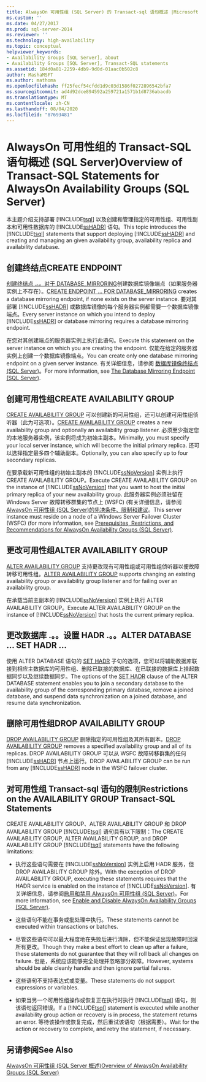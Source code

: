 ```yaml
---
title: AlwaysOn 可用性组 (SQL Server) 的 Transact-sql 语句概述 |Microsoft Docs
ms.custom: ''
ms.date: 04/27/2017
ms.prod: sql-server-2014
ms.reviewer: ''
ms.technology: high-availability
ms.topic: conceptual
helpviewer_keywords:
- Availability Groups [SQL Server], about
- Availability Groups [SQL Server], Transact-SQL statements
ms.assetid: 184d0a81-2259-4db9-9d0d-01aac0b502c8
author: MashaMSFT
ms.author: mathoma
ms.openlocfilehash: ff25fecf54cfdd1d9c03d1586f0272896542bfa7
ms.sourcegitcommit: ad4d92dce894592a259721a1571b1d8736abacdb
ms.translationtype: MT
ms.contentlocale: zh-CN
ms.lasthandoff: 08/04/2020
ms.locfileid: "87693481"
---
```

# <a name="overview-of-transact-sql-statements-for-alwayson-availability-groups-sql-server"></a><span data-ttu-id="f17f9-102">AlwaysOn 可用性组的 Transact-SQL 语句概述 (SQL Server)</span><span class="sxs-lookup"><span data-stu-id="f17f9-102">Overview of Transact-SQL Statements for AlwaysOn Availability Groups (SQL Server)</span></span>
  <span data-ttu-id="f17f9-103">本主题介绍支持部署 [!INCLUDE[tsql](../../../includes/tsql-md.md)] 以及创建和管理指定的可用性组、可用性副本和可用性数据库的 [!INCLUDE[ssHADR](../../../includes/sshadr-md.md)] 语句。</span><span class="sxs-lookup"><span data-stu-id="f17f9-103">This topic introduces the [!INCLUDE[tsql](../../../includes/tsql-md.md)] statements that support deploying [!INCLUDE[ssHADR](../../../includes/sshadr-md.md)] and creating and managing an given availability group, availability replica and availability database.</span></span>  
  
  
##  <a name="create-endpoint"></a><a name="CreateEndpoint"></a><span data-ttu-id="f17f9-104">创建终结点</span><span class="sxs-lookup"><span data-stu-id="f17f9-104">CREATE ENDPOINT</span></span>  
 <span data-ttu-id="f17f9-105">[创建终结点 .。。对于 DATABASE_MIRRORING](/sql/t-sql/statements/create-endpoint-transact-sql)创建数据库镜像端点（如果服务器实例上不存在）。</span><span class="sxs-lookup"><span data-stu-id="f17f9-105">[CREATE ENDPOINT ... FOR DATABASE_MIRRORING](/sql/t-sql/statements/create-endpoint-transact-sql) creates a database mirroring endpoint, if none exists on the server instance.</span></span> <span data-ttu-id="f17f9-106">要对其部署 [!INCLUDE[ssHADR](../../../includes/sshadr-md.md)] 或数据库镜像的每个服务器实例都需要一个数据库镜像端点。</span><span class="sxs-lookup"><span data-stu-id="f17f9-106">Every server instance on which you intend to deploy [!INCLUDE[ssHADR](../../../includes/sshadr-md.md)] or database mirroring requires a database mirroring endpoint.</span></span>  
  
 <span data-ttu-id="f17f9-107">在您对其创建端点的服务器实例上执行此语句。</span><span class="sxs-lookup"><span data-stu-id="f17f9-107">Execute this statement on the server instance on which you are creating the endpoint.</span></span> <span data-ttu-id="f17f9-108">仅能在给定的服务器实例上创建一个数据库镜像端点。</span><span class="sxs-lookup"><span data-stu-id="f17f9-108">You can create only one database mirroring endpoint on a given server instance.</span></span> <span data-ttu-id="f17f9-109">有关详细信息，请参阅 [数据库镜像终结点 (SQL Server)](../../database-mirroring/the-database-mirroring-endpoint-sql-server.md)。</span><span class="sxs-lookup"><span data-stu-id="f17f9-109">For more information, see [The Database Mirroring Endpoint &#40;SQL Server&#41;](../../database-mirroring/the-database-mirroring-endpoint-sql-server.md).</span></span>  
  
##  <a name="create-availability-group"></a><a name="CreateAG"></a><span data-ttu-id="f17f9-110">创建可用性组</span><span class="sxs-lookup"><span data-stu-id="f17f9-110">CREATE AVAILABILITY GROUP</span></span>  
 <span data-ttu-id="f17f9-111">[CREATE AVAILABILITY GROUP](/sql/t-sql/statements/create-availability-group-transact-sql) 可以创建新的可用性组，还可以创建可用性组侦听器（此为可选项）。</span><span class="sxs-lookup"><span data-stu-id="f17f9-111">[CREATE AVAILABILITY GROUP](/sql/t-sql/statements/create-availability-group-transact-sql) creates a new availability group and optionally an availability group listener.</span></span> <span data-ttu-id="f17f9-112">必须至少指定您的本地服务器实例，该实例将成为初始主副本。</span><span class="sxs-lookup"><span data-stu-id="f17f9-112">Minimally, you must specify your local server instance, which will become the initial primary replica.</span></span> <span data-ttu-id="f17f9-113">还可以选择指定最多四个辅助副本。</span><span class="sxs-lookup"><span data-stu-id="f17f9-113">Optionally, you can also specify up to four secondary replicas.</span></span>  
  
 <span data-ttu-id="f17f9-114">在要承载新可用性组的初始主副本的 [!INCLUDE[ssNoVersion](../../../includes/ssnoversion-md.md)] 实例上执行 CREATE AVAILABILITY GROUP。</span><span class="sxs-lookup"><span data-stu-id="f17f9-114">Execute CREATE AVAILABILITY GROUP on the instance of [!INCLUDE[ssNoVersion](../../../includes/ssnoversion-md.md)] that you want to host the initial primary replica of your new availability group.</span></span> <span data-ttu-id="f17f9-115">此服务器实例必须驻留在 Windows Server 故障转移群集的节点上 (WSFC)  (有关详细信息，请参阅[AlwaysOn 可用性组 &#40;SQL Server&#41;的先决条件、限制和建议](prereqs-restrictions-recommendations-always-on-availability.md)。</span><span class="sxs-lookup"><span data-stu-id="f17f9-115">This server instance must reside on a node of a Windows Server Failover Cluster (WSFC) (for more information, see [Prerequisites, Restrictions, and Recommendations for AlwaysOn Availability Groups &#40;SQL Server&#41;](prereqs-restrictions-recommendations-always-on-availability.md).</span></span>  
  
##  <a name="alter-availability-group"></a><a name="AlterAG"></a><span data-ttu-id="f17f9-116">更改可用性组</span><span class="sxs-lookup"><span data-stu-id="f17f9-116">ALTER AVAILABILITY GROUP</span></span>  
 <span data-ttu-id="f17f9-117">[ALTER AVAILABILITY GROUP](/sql/t-sql/statements/alter-availability-group-transact-sql) 支持更改现有可用性组或可用性组侦听器以便故障转移可用性组。</span><span class="sxs-lookup"><span data-stu-id="f17f9-117">[ALTER AVAILABILITY GROUP](/sql/t-sql/statements/alter-availability-group-transact-sql) supports changing an existing availability group or availability group listener and for failing over an availability group.</span></span>  
  
 <span data-ttu-id="f17f9-118">在承载当前主副本的 [!INCLUDE[ssNoVersion](../../../includes/ssnoversion-md.md)] 实例上执行 ALTER AVAILABILITY GROUP。</span><span class="sxs-lookup"><span data-stu-id="f17f9-118">Execute ALTER AVAILABILITY GROUP on the instance of [!INCLUDE[ssNoVersion](../../../includes/ssnoversion-md.md)] that hosts the current primary replica.</span></span>  
  
##  <a name="alter-database--set-hadr-"></a><a name="AlterDb"></a><span data-ttu-id="f17f9-119">更改数据库 .。。设置 HADR .。。</span><span class="sxs-lookup"><span data-stu-id="f17f9-119">ALTER DATABASE ... SET HADR ...</span></span>  
 <span data-ttu-id="f17f9-120">使用 ALTER DATABASE 语句的 [SET HADR](/sql/t-sql/statements/alter-database-transact-sql-set-hadr) 子句的选项，您可以将辅助数据库联接到相应主数据库的可用性组、删除已联接的数据库、在已联接的数据库上挂起数据同步以及继续数据同步。</span><span class="sxs-lookup"><span data-stu-id="f17f9-120">The options of the [SET HADR](/sql/t-sql/statements/alter-database-transact-sql-set-hadr) clause of the ALTER DATABASE statement enables you to join a secondary database to the availability group of the corresponding primary database, remove a joined database, and suspend data synchronization on a joined database, and resume data synchronization.</span></span>  
  
##  <a name="drop-availability-group"></a><a name="DropAG"></a><span data-ttu-id="f17f9-121">删除可用性组</span><span class="sxs-lookup"><span data-stu-id="f17f9-121">DROP AVAILABILITY GROUP</span></span>  
 <span data-ttu-id="f17f9-122">[DROP AVAILABILITY GROUP](/sql/t-sql/statements/drop-availability-group-transact-sql) 删除指定的可用性组及其所有副本。</span><span class="sxs-lookup"><span data-stu-id="f17f9-122">[DROP AVAILABILITY GROUP](/sql/t-sql/statements/drop-availability-group-transact-sql) removes a specified availability group and all of its replicas.</span></span> <span data-ttu-id="f17f9-123">DROP AVAILABILITY GROUP 可以从 WSFC 故障转移群集的任何 [!INCLUDE[ssHADR](../../../includes/sshadr-md.md)] 节点上运行。</span><span class="sxs-lookup"><span data-stu-id="f17f9-123">DROP AVAILABILITY GROUP can be run from any [!INCLUDE[ssHADR](../../../includes/sshadr-md.md)] node in the WSFC failover cluster.</span></span>  
  
##  <a name="restrictions-on-the-availability-group-transact-sql-statements"></a><a name="Restrictions"></a><span data-ttu-id="f17f9-124">对可用性组 Transact-sql 语句的限制</span><span class="sxs-lookup"><span data-stu-id="f17f9-124">Restrictions on the AVAILABILITY GROUP Transact-SQL Statements</span></span>  
 <span data-ttu-id="f17f9-125">CREATE AVAILABILITY GROUP、ALTER AVAILABILITY GROUP 和 DROP AVAILABILITY GROUP [!INCLUDE[tsql](../../../includes/tsql-md.md)] 语句具有以下限制：</span><span class="sxs-lookup"><span data-stu-id="f17f9-125">The CREATE AVAILABILITY GROUP, ALTER AVAILABILITY GROUP, and DROP AVAILABILITY GROUP [!INCLUDE[tsql](../../../includes/tsql-md.md)] statements have the following limitations:</span></span>  
  
-   <span data-ttu-id="f17f9-126">执行这些语句需要在 [!INCLUDE[ssNoVersion](../../../includes/ssnoversion-md.md)] 实例上启用 HADR 服务，但 DROP AVAILABILITY GROUP 除外。</span><span class="sxs-lookup"><span data-stu-id="f17f9-126">With the exception of DROP AVAILABILITY GROUP, executing these statements requires that the HADR service is enabled on the instance of [!INCLUDE[ssNoVersion](../../../includes/ssnoversion-md.md)].</span></span> <span data-ttu-id="f17f9-127">有关详细信息，请参阅[启用和禁用 AlwaysOn 可用性组 (SQL Server)](enable-and-disable-always-on-availability-groups-sql-server.md)。</span><span class="sxs-lookup"><span data-stu-id="f17f9-127">For more information, see [Enable and Disable AlwaysOn Availability Groups &#40;SQL Server&#41;](enable-and-disable-always-on-availability-groups-sql-server.md).</span></span>  
  
-   <span data-ttu-id="f17f9-128">这些语句不能在事务或批处理中执行。</span><span class="sxs-lookup"><span data-stu-id="f17f9-128">These statements cannot be executed within transactions or batches.</span></span>  
  
-   <span data-ttu-id="f17f9-129">尽管这些语句可以最大程度地在失败后进行清除，但不能保证出现故障时回滚所有更改。</span><span class="sxs-lookup"><span data-stu-id="f17f9-129">Though they make a best effort to clean up after a failure, these statements do not guarantee that they will roll back all changes on failure.</span></span> <span data-ttu-id="f17f9-130">但是，系统应该能够完全处理并忽略部分故障。</span><span class="sxs-lookup"><span data-stu-id="f17f9-130">However, systems should be able cleanly handle and then ignore partial failures.</span></span>  
  
-   <span data-ttu-id="f17f9-131">这些语句不支持表达式或变量。</span><span class="sxs-lookup"><span data-stu-id="f17f9-131">These statements do not support expressions or variables.</span></span>  
  
-   <span data-ttu-id="f17f9-132">如果当另一个可用性组操作或恢复正在执行时执行 [!INCLUDE[tsql](../../../includes/tsql-md.md)] 语句，则该语句返回错误。</span><span class="sxs-lookup"><span data-stu-id="f17f9-132">If a [!INCLUDE[tsql](../../../includes/tsql-md.md)] statement is executed while another availability group action or recovery is in process, the statement returns an error.</span></span> <span data-ttu-id="f17f9-133">等待该操作或恢复完成，然后重试该语句（根据需要）。</span><span class="sxs-lookup"><span data-stu-id="f17f9-133">Wait for the action or recovery to complete, and retry the statement, if necessary.</span></span>  
  
## <a name="see-also"></a><span data-ttu-id="f17f9-134">另请参阅</span><span class="sxs-lookup"><span data-stu-id="f17f9-134">See Also</span></span>  
 [<span data-ttu-id="f17f9-135">AlwaysOn 可用性组 &#40;SQL Server 概述&#41;</span><span class="sxs-lookup"><span data-stu-id="f17f9-135">Overview of AlwaysOn Availability Groups &#40;SQL Server&#41;</span></span>](overview-of-always-on-availability-groups-sql-server.md)  
  
  
